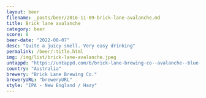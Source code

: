 ```yaml
---
layout: beer
filename: _posts/beer/2016-11-09-brick-lane-avalanche.md
title: Brick lane avalanche
category: beer
score: 8
beer-date: "2022-08-07"
desc: "Quite a juicy smell. Very easy drinking"
permalink: /beer/:title.html
img: /img/list/brick-lane-avalanche.jpeg
untappd: "https://untappd.com/b/brick-lane-brewing-co--avalanche--blue-release-/4423880"
country: "Australia"
brewery: "Brick Lane Brewing Co."
breweryURL: "breweryURL"
style: "IPA - New England / Hazy"
---
```

